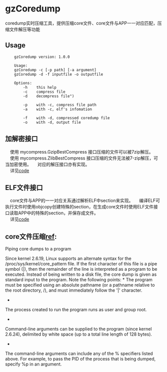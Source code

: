 # gzCoredump
coredump实时压缩工具，提供压缩core文件、core文件与APP一一对应匹配，压缩文件解压等功能

## Usage
```	
	gzCoredump version: 1.0.0
	
	Usage:
	gzCoredump -c [-p path] [-a argument]
	gzCoredump -d -f inputfile -o outputfile
	
	Options:
		-h    this help
		-c    compress file
		-d    decompress file")

		-p    with -c, compress file path
		-a    with -c, elf's infomation

		-f    with -d, compressed coredump file
		-o    with -d, output file
```

## 加解密接口	
&nbsp;&nbsp;&nbsp;&nbsp;使用 mycompress.GzipBestCompress 接口压缩的文件可以被7zip解压。
&nbsp;&nbsp;&nbsp;&nbsp;使用 mycompress.ZlibBestCompress 接口压缩的文件无法被7-zip解压，可当加密使用。
&nbsp;&nbsp;&nbsp;&nbsp;对应的解压接口亦有实现。<br>
&nbsp;&nbsp;&nbsp;&nbsp;详见[code](https://github.com/lbbxsxlz/gzCoredump/blob/master/src/mycompress/mycompress.go)

## ELF文件接口	
&nbsp;&nbsp;&nbsp;&nbsp;core文件与APP的一一对应关系通过解析ELF中section来实现。
&nbsp;&nbsp;&nbsp;&nbsp;编译ELF可执行文件时使用objcopy创建特殊的section，在生成core文件时使用ELF文件接口读取APP中的特殊的section，并保存成文件。<br>
&nbsp;&nbsp;&nbsp;&nbsp;详见[code](https://github.com/lbbxsxlz/gzCoredump/blob/master/src/elfreader/elfreader.go)

## core文件压缩[ref](https://linux.die.net/man/5/core):

Piping core dumps to a program

Since kernel 2.6.19, Linux supports an alternate syntax for the /proc/sys/kernel/core_pattern file. If the first character of this file is a pipe symbol (|), then the remainder of the line is interpreted as a program to be executed. Instead of being written to a disk file, the core dump is given as standard input to the program. Note the following points:
*
The program must be specified using an absolute pathname (or a pathname relative to the root directory, /), and must immediately follow the '|' character.

*

The process created to run the program runs as user and group root.

*

Command-line arguments can be supplied to the program (since kernel 2.6.24), delimited by white space (up to a total line length of 128 bytes).

*

The command-line arguments can include any of the % specifiers listed above. For example, to pass the PID of the process that is being dumped, specify %p in an argument.

